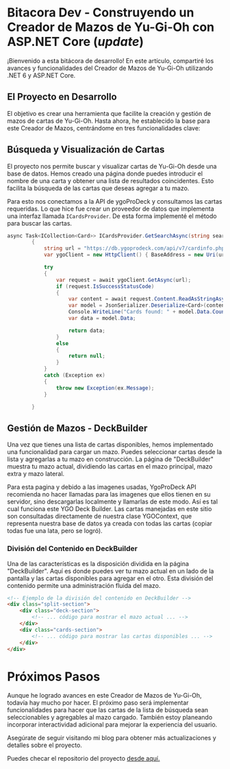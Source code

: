 # Bitacora Dev - Construyendo un Creador de Mazos de Yu-Gi-Oh con ASP.NET Core (*****update*****)
¡Bienvenido a esta bitácora de desarrollo! 
En este artículo, compartiré los avances y funcionalidades del Creador de Mazos de Yu-Gi-Oh utilizando .NET 6 y ASP.NET Core.

## El Proyecto en Desarrollo
El objetivo es crear una herramienta que facilite la creación y gestión de mazos de cartas de Yu-Gi-Oh. Hasta ahora, he establecido la base para este Creador de Mazos, centrándome en tres funcionalidades clave:

## Búsqueda y Visualización de Cartas
El proyecto nos permite buscar y visualizar cartas de Yu-Gi-Oh desde una base de datos. Hemos creado una página donde puedes introducir el nombre de una carta y obtener una lista de resultados coincidentes. Esto facilita la búsqueda de las cartas que deseas agregar a tu mazo.

Para esto nos conectamos a la API de ygoProDeck y consultamos las cartas requeridas. Lo que hice fue crear un proveedor de datos que implementa una interfaz llamada ```ICardsProvider```. De esta forma implementé el método para buscar las cartas.
```cs
async Task<ICollection<Card>> ICardsProvider.GetSearchAsync(string search)
        {
            string url = "https://db.ygoprodeck.com/api/v7/cardinfo.php?fname=" + search;
            var ygoClient = new HttpClient() { BaseAddress = new Uri(url) };

            try
            {
                var request = await ygoClient.GetAsync(url);
                if (request.IsSuccessStatusCode)
                {
                    var content = await request.Content.ReadAsStringAsync();
                    var model = JsonSerializer.Deserialize<Card>(content, new JsonSerializerOptions());
                    Console.WriteLine("Cards found: " + model.Data.Count);
                    var data = model.Data;

                    return data;
                }
                else
                {
                    return null;
                }
            }
            catch (Exception ex)
            {
                throw new Exception(ex.Message);
            }

        }
```

## Gestión de Mazos - DeckBuilder
Una vez que tienes una lista de cartas disponibles, hemos implementado una funcionalidad para cargar un mazo. Puedes seleccionar cartas desde la lista y agregarlas a tu mazo en construcción. La página de "DeckBuilder" muestra tu mazo actual, dividiendo las cartas en el mazo principal, mazo extra y mazo lateral.

Para esta pagina y debido a las imagenes usadas, YgoProDeck API recomienda no hacer llamadas para las imagenes que ellos tienen en su servidor, sino descargarlas localmente y llamarlas de este modo. Así es tal cual funciona este YGO Deck Builder. Las cartas manejadas en este sitio son consultadas directamente de nuestra clase YGOContext, que representa nuestra base de datos ya creada con todas las cartas (copiar todas fue una lata, pero se logró).

### División del Contenido en DeckBuilder
Una de las características es la disposición dividida en la página "DeckBuilder". Aquí es donde puedes ver tu mazo actual en un lado de la pantalla y las cartas disponibles para agregar en el otro. Esta división del contenido permite una administración fluida del mazo.

```html
<!-- Ejemplo de la división del contenido en DeckBuilder -->
<div class="split-section">
    <div class="deck-section">
        <!-- ... código para mostrar el mazo actual ... -->
    </div>
    <div class="cards-section">
        <!-- ... código para mostrar las cartas disponibles ... -->
    </div>
</div>

```
# Próximos Pasos
Aunque he logrado avances en este Creador de Mazos de Yu-Gi-Oh, todavía hay mucho por hacer. El próximo paso será implementar funcionalidades para hacer que las cartas de la lista de búsqueda sean seleccionables y agregables al mazo cargado. También estoy planeando incorporar interactividad adicional para mejorar la experiencia del usuario.

Asegúrate de seguir visitando mi blog para obtener más actualizaciones y detalles sobre el proyecto.

Puedes checar el repositorio del proyecto [desde aquí.](https://github.com/diego-devs/YuGiOhTCG)
